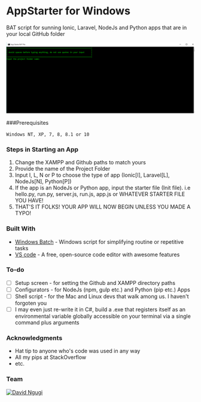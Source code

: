 # AppStarter for Windows
BAT script for sunning Ionic, Laravel, NodeJs and Python apps that are in your local GitHub folder

![Initial Screen](/app.png)

###Prerequisites
```
Windows NT, XP, 7, 8, 8.1 or 10
```

### Steps in Starting an App
1. Change the XAMPP and Github paths to match yours
2. Provide the name of the Project Folder
3. Input I, L, N or P to choose the type of app (Ionic[I], Laravel[L], NodeJs[N], Python[P])
4. If the app is an NodeJs or Python app, input the starter file (Init file). i.e hello.py, run.py, server.js, run.js, app.js or WHATEVER STARTER FILE YOU HAVE!
5. THAT'S IT FOLKS! YOUR APP WILL NOW BEGIN UNLESS YOU MADE A TYPO!

### Built With

* [Windows Batch](https://www.microsoft.com/resources/documentation/windows/xp/all/proddocs/en-us/batch.mspx?mfr=true) - Windows script for simplifying routine or repetitive tasks
* [VS code](https://code.visualstudio.com/) - A free, open-source code editor with awesome features


### To-do
- [ ] Setup screen - for setting the Github and XAMPP directory paths
- [ ] Configurators - for NodeJs (npm, gulp etc.) and Python (pip etc.) Apps
- [ ] Shell script - for the Mac and Linux devs that walk among us. I haven't forgoten you
- [ ] I may even just re-write it in C#, build a .exe that registers itself as an environmental variable globally accessible on your terminal via a single command plus arguments

### Acknowledgments

* Hat tip to anyone who's code was used in any way
* All my pips at StackOverflow
* etc.

### Team
[![David Ngugi](https://secure.gravatar.com/avatar/39b9caa95fab4b9c5ccb9cd7a041d21c)](http://davidngugi.com)
